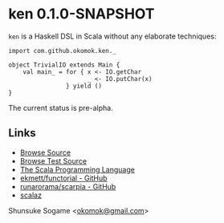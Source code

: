 
# ken 0.1.0-SNAPSHOT

`ken` is a Haskell DSL in Scala without any elaborate techniques:

    import com.github.okomok.ken._

    object TrivialIO extends Main {
        val main_ = for { x <- IO.getChar
                          _ <- IO.putChar(x)
                    } yield ()
    }

The current status is pre-alpha.


## Links

* [Browse Source]
* [Browse Test Source]
* [The Scala Programming Language]
* [ekmett/functorial - GitHub](https://github.com/ekmett/functorial "ekmett/functorial - GitHub")
* [runarorama/scarpia - GitHub](https://github.com/runarorama/scarpia "runarorama/scarpia - GitHub")
* [scalaz](http://code.google.com/p/scalaz/ "scalaz")


Shunsuke Sogame <<okomok@gmail.com>>


[MIT License]: http://www.opensource.org/licenses/mit-license.php "MIT License"
[Browse Source]: http://github.com/okomok/ken/tree/master/src/main/scala/ "Browse Source"
[Browse Test Source]: http://github.com/okomok/ken/tree/master/src/test/scala/ "Browse Test Source"
[The Scala Programming Language]: http://www.scala-lang.org/ "The Scala Programming Language"
